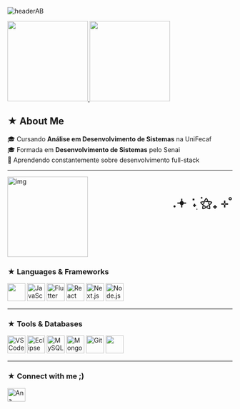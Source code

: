 ![headerAB](https://github.com/user-attachments/assets/f46bca08-f5c2-47e5-886a-2da26e05bed2)


<div align="left">
  <a href="https://github.com/AnaLouBispo">
    <img height="180em" src="https://github-readme-stats.vercel.app/api?username=AnaLouBispo&show_icons=true&theme=midnight-purple&include_all_commits=true&count_private=true&hide_border=true">
    <img height="180em" src="https://github-readme-stats.vercel.app/api/top-langs/?username=AnaLouBispo&layout=compact&theme=midnight-purple&hide_border=true">
  </a>
</div>


<h2 align="left"> ★ About Me </h2>

<p align="left">
  🎓 Cursando <strong>Análise em Desenvolvimento de Sistemas</strong> na UniFecaf<br>
  🎓 Formada em <strong>Desenvolvimento de Sistemas</strong> pelo Senai<br>
  🌱 Aprendendo constantemente sobre desenvolvimento full-stack
</p>

---


<div style="display:flex; justify-content: space-between;">
   <img alt="img" height="180em" src="https://i.pinimg.com/originals/84/0a/c1/840ac1a5eef2c7abcaca3e4757db48e9.gif"/>
    <div> <h1> .𖥔 ݁ ˖ִ ࣪⚝₊ ⊹˚ </h1> </div>
</div>

### ★ Languages & Frameworks

<p align="left">
 
   
  <img height="40" src="https://cdn.jsdelivr.net/gh/devicons/devicon@latest/icons/java/java-original.svg" />        
  <img alt="JavaScript" height="40" src="https://cdn.jsdelivr.net/gh/devicons/devicon/icons/javascript/javascript-original.svg" title="JavaScript"/>
  <img alt="Flutter" height="40" src="https://cdn.jsdelivr.net/gh/devicons/devicon/icons/flutter/flutter-original.svg" title="Flutter"/>
  <img alt="React" height="40" src="https://cdn.jsdelivr.net/gh/devicons/devicon/icons/react/react-original.svg" title="React"/>
  <img alt="Next.js" height="40" src="https://cdn.jsdelivr.net/gh/devicons/devicon/icons/nextjs/nextjs-original.svg" title="Next.js"/>
  <img alt="Node.js" height="40" src="https://cdn.jsdelivr.net/gh/devicons/devicon/icons/nodejs/nodejs-original.svg" title="Node.js"/>
</p>

---

### ★ Tools & Databases

<p align="left">
  <img alt="VS Code" height="40" src="https://cdn.jsdelivr.net/gh/devicons/devicon/icons/vscode/vscode-original.svg" title="VS Code"/>
  <img alt="Eclipse" height="40" src="https://cdn.jsdelivr.net/gh/devicons/devicon/icons/eclipse/eclipse-original.svg" title="Eclipse"/>
  <img alt="MySQL" height="40" src="https://cdn.jsdelivr.net/gh/devicons/devicon/icons/mysql/mysql-original.svg" title="MySQL"/>
  <img alt="MongoDB" height="40" src="https://cdn.jsdelivr.net/gh/devicons/devicon/icons/mongodb/mongodb-original.svg" title="MongoDB"/>
  <img alt="Git" height="40" src="https://cdn.jsdelivr.net/gh/devicons/devicon/icons/git/git-original.svg" title="Git"/>
  <img height="40" src="https://cdn.jsdelivr.net/gh/devicons/devicon@latest/icons/azuresqldatabase/azuresqldatabase-original.svg" />
          
  
</p>

---

### ★ Connect with me ;)

<p align="left">
  <a href="https://www.linkedin.com/in/ana-beatriz-loureiro-bispo-889a8b257/" target="_blank">
    <img align="center" src="https://raw.githubusercontent.com/rahuldkjain/github-profile-readme-generator/master/src/images/icons/Social/linked-in-alt.svg" alt="Ana Beatriz Loureiro Bispo" height="30" width="40" />
  </a>
</p>




